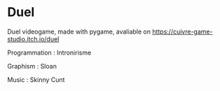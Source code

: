 # Duel
Duel videogame, made with pygame, avaliable on https://cuivre-game-studio.itch.io/duel

Programmation : Intronirisme

Graphism : Sloan

Music : Skinny Cunt